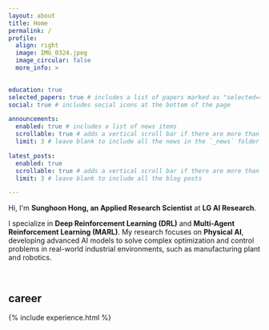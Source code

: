 ```yaml
---
layout: about
title: Home
permalink: /
profile:
  align: right
  image: IMG_0324.jpeg
  image_circular: false
  more_info: >
    

education: true
selected_papers: true # includes a list of papers marked as "selected={true}"
social: true # includes social icons at the bottom of the page

announcements:
  enabled: true # includes a list of news items
  scrollable: true # adds a vertical scroll bar if there are more than 3 news items
  limit: 3 # leave blank to include all the news in the `_news` folder

latest_posts:
  enabled: true
  scrollable: true # adds a vertical scroll bar if there are more than 3 new posts items
  limit: 3 # leave blank to include all the blog posts

---
```


Hi, I'm **Sunghoon Hong, an Applied Research Scientist** at **LG AI Research**.

I specialize in **Deep Reinforcement Learning (DRL)** and **Multi-Agent Reinforcement Learning (MARL)**. My research focuses on **Physical AI**, developing advanced AI models to solve complex optimization and control problems in real-world industrial environments, such as manufacturing plant and robotics.

<br>


## career
{% include experience.html %}
